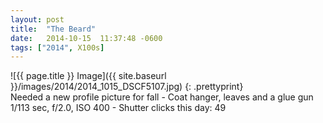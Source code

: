 ```yaml
---
layout: post
title:  "The Beard"
date:   2014-10-15  11:37:48 -0600
tags: ["2014", X100s]
---
```

![{{ page.title }} Image]({{ site.baseurl }}/images/2014/2014_1015_DSCF5107.jpg)
{: .prettyprint}  
Needed a new profile picture for fall - Coat hanger, leaves and a glue gun  
1/113 sec, f/2.0, ISO 400 - Shutter clicks this day: 49